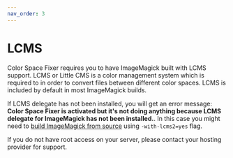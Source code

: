 ```yaml
---
nav_order: 3
---
```


# LCMS

Color Space Fixer requires you to have ImageMagick built with LCMS support. LCMS or Little CMS is a color management system which is required to in order to convert files between different color spaces. LCMS is included by default in most ImageMagick builds.

If LCMS delegate has not been installed, you will get an error message: **Color Space Fixer is activated but it's not doing anything because LCMS delegate for ImageMagick has not been installed.**. In this case you might need to [build ImageMagick from source](https://imagemagick.org/script/install-source.php) using `-with-lcms2=yes` flag.

If you do not have root access on your server, please contact your hosting provider for support.
